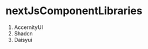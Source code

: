 # nextJsComponentLibraries

<ol>
  <li>AccernityUI</li>
  <li>Shadcn</li>
  <li>Daisyui </li>
</ol>
